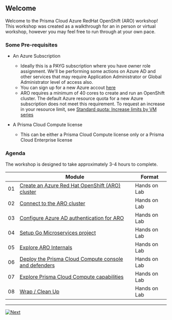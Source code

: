 ## Welcome

Welcome to the Prisma Cloud Azure RedHat OpenShift (ARO) workshop! This workshop was created as a walkthrough for an in person or virtual workshop, however you may feel free to run through at your own pace.

### Some Pre-requisites

* An Azure Subscription
  * Ideally this is a PAYG subscription where you have owner role assignment. We'll be performing some actions on Azure AD and other services that may require Application Administrator or Global Administrator level of access also.
  * You can sign up for a new Azure accout [here](https://azure.microsoft.com/free/?WT.mc_id=AZ-MVP-5003870)
  * ARO requires a minimum of 40 cores to create and run an OpenShift cluster. The default Azure resource quota for a new Azure subscription does not meet this requirement. To request an increase in your resource limit, see [Standard quota: Increase limits by VM series](https://docs.microsoft.com/en-us/azure/azure-portal/supportability/per-vm-quota-requests?WT.mc_id=AZ-MVP-5003870)

* A Prisma Cloud Compute license
  * This can be either a Prisma Cloud Compute license only or a Prisma Cloud Enterprise license


### Agenda

The workshop is designed to take approximately 3-4 hours to complete. 

|    | Module                   | Format       |
|----|--------------------------|--------------|
| 01 | [Create an Azure Red Hat OpenShift (ARO) cluster](full/1-create-aro-cluster.md)                         | Hands on Lab |
| 02 | [Connect to the ARO cluster](full/2-connect-aro-cluster.md) | Hands on Lab |
| 03 | [Configure Azure AD authentication for ARO](full/2-connect-aro-cluster.md)                | Hands on Lab |
| 04 | [Setup Go Microservices project](full/2-connect-aro-cluster.md) | Hands on Lab |
| 05 | [Explore ARO Internals](full/2-connect-aro-cluster.md)              | Hands on Lab |
| 06 | [Deploy the Prisma Cloud Compute console and defenders](full/2-connect-aro-cluster.md)  | Hands on Lab |
| 07 | [Explore Prisma Cloud Compute capabilities](full/2-connect-aro-cluster.md)                  | Hands on Lab |
| 08 | [Wrap / Clean Up](full/2-connect-aro-cluster.md)     | Hands on Lab |
----

[![Next](img/get_started.png)](./01_intro.md)
